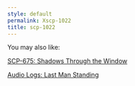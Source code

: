 ```yaml
---
style: default
permalink: Xscp-1022
title: scp-1022
---
```

You may also like:

[SCP-675: Shadows Through the Window](http://scp-wiki.net/scp-675)

[Audio Logs: Last Man Standing](http://scp-wiki.net/last-man-standing)
